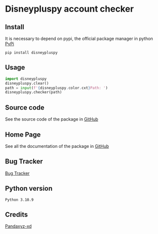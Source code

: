 # Disneypluspy account checker

## Install
It is necessary to depend on pypi, the official package manager in python [PyPi](https://pypi.org)

`pip install disneypluspy`

## Usage

```py
import disneypluspy
disneypluspy.clear()
path = input(f'{disneypluspy.color.cxt}Path: ')
disneypluspy.checker(path)
```

## Source code
See the source code of the package in [GitHub](https://github.com/Pandaxyz-xd/disneypluspy)

## Home Page
See all the documentation of the package in [GitHub](https://github.com/Pandaxyz-xd/disneypluspy)

## Bug Tracker
[Bug Tracker](https://Github.com/Pandaxyz-xd/disneypluspy/issues)

## Python version
`Python 3.10.9`

## Credits

[Pandaxyz-xd](https://Github.com/Pandaxyz-xd)